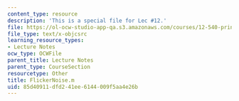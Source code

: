 ```yaml
---
content_type: resource
description: 'This is a special file for Lec #12.'
file: https://ol-ocw-studio-app-qa.s3.amazonaws.com/courses/12-540-principles-of-the-global-positioning-system-spring-2012/85d40911dfd241ee6144009f5aa4e26b_FlickerNoise.m
file_type: text/x-objcsrc
learning_resource_types:
- Lecture Notes
ocw_type: OCWFile
parent_title: Lecture Notes
parent_type: CourseSection
resourcetype: Other
title: FlickerNoise.m
uid: 85d40911-dfd2-41ee-6144-009f5aa4e26b
---
```

